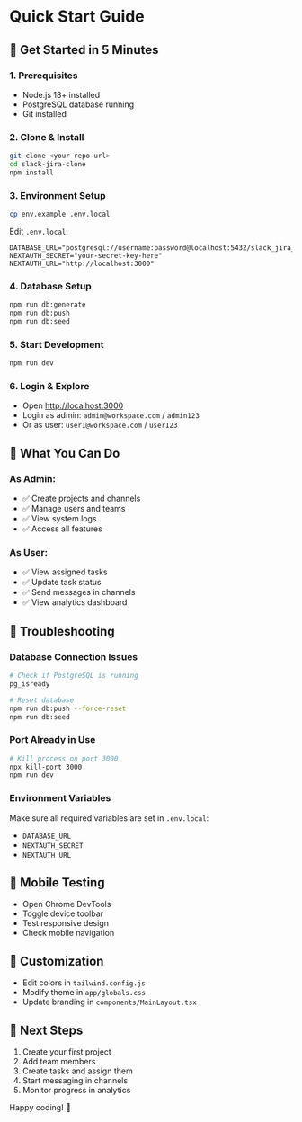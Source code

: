 # Quick Start Guide

## 🚀 Get Started in 5 Minutes

### 1. Prerequisites
- Node.js 18+ installed
- PostgreSQL database running
- Git installed

### 2. Clone & Install
```bash
git clone <your-repo-url>
cd slack-jira-clone
npm install
```

### 3. Environment Setup
```bash
cp env.example .env.local
```

Edit `.env.local`:
```env
DATABASE_URL="postgresql://username:password@localhost:5432/slack_jira_clone"
NEXTAUTH_SECRET="your-secret-key-here"
NEXTAUTH_URL="http://localhost:3000"
```

### 4. Database Setup
```bash
npm run db:generate
npm run db:push
npm run db:seed
```

### 5. Start Development
```bash
npm run dev
```

### 6. Login & Explore
- Open [http://localhost:3000](http://localhost:3000)
- Login as admin: `admin@workspace.com` / `admin123`
- Or as user: `user1@workspace.com` / `user123`

## 🎯 What You Can Do

### As Admin:
- ✅ Create projects and channels
- ✅ Manage users and teams
- ✅ View system logs
- ✅ Access all features

### As User:
- ✅ View assigned tasks
- ✅ Update task status
- ✅ Send messages in channels
- ✅ View analytics dashboard

## 🔧 Troubleshooting

### Database Connection Issues
```bash
# Check if PostgreSQL is running
pg_isready

# Reset database
npm run db:push --force-reset
npm run db:seed
```

### Port Already in Use
```bash
# Kill process on port 3000
npx kill-port 3000
npm run dev
```

### Environment Variables
Make sure all required variables are set in `.env.local`:
- `DATABASE_URL`
- `NEXTAUTH_SECRET`
- `NEXTAUTH_URL`

## 📱 Mobile Testing
- Open Chrome DevTools
- Toggle device toolbar
- Test responsive design
- Check mobile navigation

## 🎨 Customization
- Edit colors in `tailwind.config.js`
- Modify theme in `app/globals.css`
- Update branding in `components/MainLayout.tsx`

## 🚀 Next Steps
1. Create your first project
2. Add team members
3. Create tasks and assign them
4. Start messaging in channels
5. Monitor progress in analytics

Happy coding! 🎉